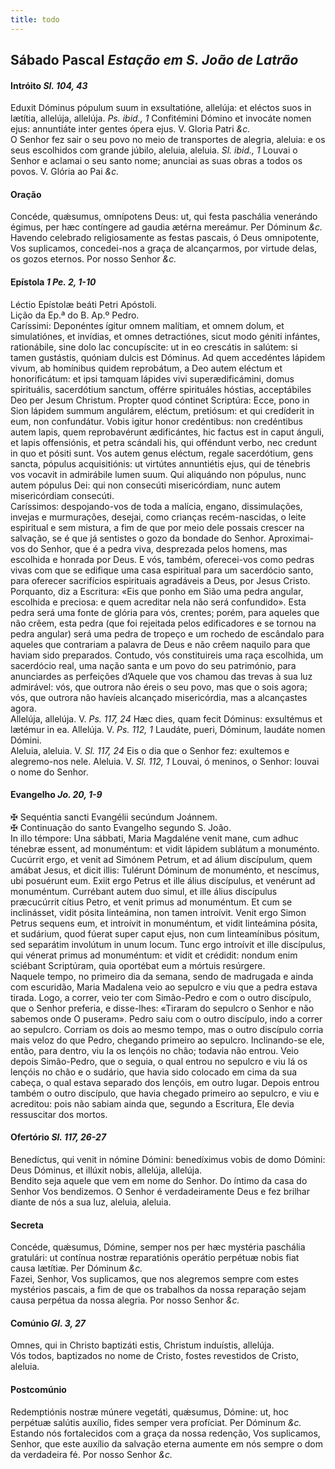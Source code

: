 ```yaml
---
title: todo
---
```

<h2 class="text-center">Sábado Pascal <em>Estação em S. João de Latrão</em></h2>

<h4 class="text-center">Intróito <em>Sl. 104, 43</em></h4>
<div class="container-fluid">
<div class="row">
<div class="dropcap text-justify">
Eduxit Dóminus pópulum suum in exsultatióne, allelúja: et eléctos suos in lætítia, allelúja, allelúja. <em>Ps. ibid., 1</em> Confitémini Dómino et invocáte nomen ejus: annuntiáte inter gentes ópera ejus.
V. Gloria Patri <em>&c.</em>
</div>
<div class="dropcap text-justify">
O Senhor fez sair o seu povo no meio de transportes de alegria, aleluia: e os seus escolhidos com grande júbilo, aleluia, aleluia. <em>Sl. ibid., 1</em> Louvai o Senhor e aclamai o seu santo nome; anunciai as suas obras a todos os povos.
V. Glória ao Pai <em>&c.</em>
</div>
</div>
</div>

<h4 class="text-center">Oração</h4>
<div class="container-fluid">
<div class="row">
<div class="dropcap text-justify">
Concéde, quǽsumus, omnípotens Deus: ut, qui festa paschália venerándo égimus, per hæc contíngere ad gaudia ætérna mereámur. Per Dóminum <em>&c.</em>
</div>
<div class="dropcap text-justify">
Havendo celebrado religiosamente as festas pascais, ó Deus omnipotente, Vos suplicamos, concedei-nos a graça de alcançarmos, por virtude delas, os gozos eternos. Por nosso Senhor <em>&c.</em>
</div>
</div>
</div>

<h4 class="text-center">Epístola <em>1 Pe. 2, 1-10</em></h4>
<div class="container-fluid">
<div class="row">
<div class="text-justify">
Léctio Epístolæ beáti Petri Apóstoli.
</div>
<div class="text-justify">
Lição da Ep.ª do B. Ap.º Pedro.
</div>
<div class="dropcap text-justify">
Caríssimi: Deponéntes ígitur omnem malítiam, et omnem dolum, et simulatiónes, et invídias, et omnes detractiónes, sicut modo géniti infántes, rationábile, sine dolo lac concupíscite: ut in eo crescátis in salútem: si tamen gustástis, quóniam dulcis est Dóminus. Ad quem accedéntes lápidem vivum, ab homínibus quidem reprobátum, a Deo autem eléctum et honorificátum: et ipsi tamquam lápides vivi superædificámini, domus spirituális, sacerdótium sanctum, offérre spirituáles hóstias, acceptábiles Deo per Jesum Christum. Propter quod cóntinet Scriptúra: Ecce, pono in Sion lápidem summum angulárem, eléctum, pretiósum: et qui credíderit in eum, non confundátur. Vobis igitur honor credéntibus: non credéntibus autem lapis, quem reprobavérunt ædificántes, hic factus est in caput ánguli, et lapis offensiónis, et petra scándali his, qui offéndunt verbo, nec credunt in quo et pósiti sunt. Vos autem genus eléctum, regale sacerdótium, gens sancta, pópulus acquisitiónis: ut virtútes annuntiétis ejus, qui de ténebris vos vocavit in admirábile lumen suum. Qui aliquándo non pópulus, nunc autem pópulus Dei: qui non consecúti misericórdiam, nunc autem misericórdiam consecúti.
</div>
<div class="dropcap text-justify">
Caríssimos: despojando-vos de toda a malícia, engano, dissimulações, invejas e murmurações, desejai, como crianças recém-nascidas, o leite espiritual e sem mistura, a fim de que por meio dele possais crescer na salvação, se é que já sentistes o gozo da bondade do Senhor. Aproximai-vos do Senhor, que é a pedra viva, desprezada pelos homens, mas escolhida e honrada por Deus. E vós, também, oferecei-vos como pedras vivas com que se edifique uma casa espiritual para um sacerdócio santo, para oferecer sacrifícios espirituais agradáveis a Deus, por Jesus Cristo. Porquanto, diz a Escritura: «Eis que ponho em Sião uma pedra angular, escolhida e preciosa: e quem acreditar nela não será confundido». Esta pedra será uma fonte de glória para vós, crentes; porém, para aqueles que não crêem, esta pedra (que foi rejeitada pelos edificadores e se tornou na pedra angular) será uma pedra de tropeço e um rochedo de escândalo para aqueles que contrariam a palavra de Deus e não crêem naquilo para que haviam sido preparados. Contudo, vós constituireis uma raça escolhida, um sacerdócio real, uma nação santa e um povo do seu património, para anunciardes as perfeições d’Aquele que vos chamou das trevas à sua luz admirável: vós, que outrora não éreis o seu povo, mas que o sois agora; vós, que outrora não havíeis alcançado misericórdia, mas a alcançastes agora.
</div>
</div>
</div>

<div class="container-fluid">
<div class="row">
<div class="text-justify">
Allelúja, allelúja. V. <em>Ps. 117, 24</em> Hæc dies, quam fecit Dóminus: exsultémus et lætémur in ea. Allelúja. V. <em>Ps. 112, 1</em> Laudáte, pueri, Dóminum, laudáte nomen Dómini.
</div>
<div class="text-justify">
Aleluia, aleluia. V. <em>Sl. 117, 24</em> Eis o dia que o Senhor fez: exultemos e alegremo-nos nele. Aleluia. V. <em>Sl. 112, 1</em> Louvai, ó meninos, o Senhor: louvai o nome do Senhor.
</div>
</div>
</div>

<h4 class="text-center">Evangelho <em>Jo. 20, 1-9</em></h4>
<div class="container-fluid">
<div class="row">
<div class="text-justify">
<span class="text-danger">&#10016;</span> Sequéntia sancti Evangélii secúndum Joánnem.
</div>
<div class="text-justify">
<span class="text-danger">&#10016;</span> Continuação do santo Evangelho segundo S. João.
</div>
<div class="dropcap text-justify">
In illo témpore: Una sábbati, Maria Magdaléne venit mane, cum adhuc ténebræ essent, ad monuméntum: et vidit lápidem sublátum a monuménto. Cucúrrit ergo, et venit ad Simónem Petrum, et ad álium discípulum, quem amábat Jesus, et dicit illis: Tulérunt Dóminum de monuménto, et nescímus, ubi posuérunt eum. Exiit ergo Petrus et ille álius discípulus, et venérunt ad monuméntum. Currébant autem duo simul, et ille álius discípulus præcucúrrit cítius Petro, et venit primus ad monuméntum. Et cum se inclinásset, vidit pósita linteámina, non tamen introívit. Venit ergo Simon Petrus sequens eum, et introívit in monuméntum, et vidit linteámina pósita, et sudárium, quod fúerat super caput ejus, non cum linteamínibus pósitum, sed separátim involútum in unum locum. Tunc ergo introívit et ille discípulus, qui vénerat primus ad monuméntum: et vidit et crédidit: nondum enim sciébant Scriptúram, quia oportébat eum a mórtuis resúrgere.
</div>
<div class="dropcap text-justify">
Naquele tempo, no primeiro dia da semana, sendo de madrugada e ainda com escuridão, Maria Madalena veio ao sepulcro e viu que a pedra estava tirada. Logo, a correr, veio ter com Simão-Pedro e com o outro discípulo, que o Senhor preferia, e disse-lhes: «Tiraram do sepulcro o Senhor e não sabemos onde O puseram». Pedro saiu com o outro discípulo, indo a correr ao sepulcro. Corriam os dois ao mesmo tempo, mas o outro discípulo corria mais veloz do que Pedro, chegando primeiro ao sepulcro. Inclinando-se ele, então, para dentro, viu Ia os lençóis no chão; todavia não entrou. Veio depois Simão-Pedro, que o seguia, o qual entrou no sepulcro e viu lá os lençóis no chão e o sudário, que havia sido colocado em cima da sua cabeça, o qual estava separado dos lençóis, em outro lugar. Depois entrou também o outro discípulo, que havia chegado primeiro ao sepulcro, e viu e acreditou: pois não sabiam ainda que, segundo a Escritura, Ele devia ressuscitar dos mortos.
</div>
</div>
</div>

<h4 class="text-center">Ofertório <em>Sl. 117, 26-27</em></h4>
<div class="container-fluid">
<div class="row">
<div class="dropcap text-justify">
Benedíctus, qui venit in nómine Dómini: benedíximus vobis de domo Dómini: Deus Dóminus, et illúxit nobis, allelúja, allelúja. 
</div>
<div class="dropcap text-justify">
Bendito seja aquele que vem em nome do Senhor. Do íntimo da casa do Senhor Vos bendizemos. O Senhor é verdadeiramente Deus e fez brilhar diante de nós a sua luz, aleluia, aleluia.
</div>
</div>
</div>

<h4 class="text-center">Secreta</h4>
<div class="container-fluid">
<div class="row">
<div class="dropcap text-justify">
Concéde, quǽsumus, Dómine, semper nos per hæc mystéria paschália gratulári: ut contínua nostræ reparatiónis operátio perpétuæ nobis fiat causa lætítiæ. Per Dóminum <em>&c.</em>
</div>
<div class="dropcap text-justify">
Fazei, Senhor, Vos suplicamos, que nos alegremos sempre com estes mystérios pascais, a fim de que os trabalhos da nossa reparação sejam causa perpétua da nossa alegria. Por nosso Senhor <em>&c.</em>
</div>
</div>
</div>

<h4 class="text-center">Comúnio <em>Gl. 3, 27</em></h4>
<div class="container-fluid">
<div class="row">
<div class="dropcap text-justify">
Omnes, qui in Christo baptizáti estis, Christum induístis, allelúja. 
</div>
<div class="dropcap text-justify">
Vós todos, baptizados no nome de Cristo, fostes revestidos de Cristo, aleluia.
</div>
</div>
</div>

<h4 class="text-center">Postcomúnio</h4>
<div class="container-fluid">
<div class="row">
<div class="dropcap text-justify">
Redemptiónis nostræ múnere vegetáti, quǽsumus, Dómine: ut, hoc perpétuæ salútis auxílio, fides semper vera profíciat. Per Dóminum <em>&c.</em>
</div>
<div class="dropcap text-justify">
Estando nós fortalecidos com a graça da nossa redenção, Vos suplicamos, Senhor, que este auxílio da salvação eterna aumente em nós sempre o dom da verdadeira fé. Por nosso Senhor <em>&c.</em>
</div>
</div>
</div>
